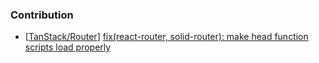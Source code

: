### Contribution
- [[TanStack/Router](https://github.com/TanStack/router)] [fix(react-router, solid-router): make head function scripts load properly](https://github.com/TanStack/router/pull/4323)
